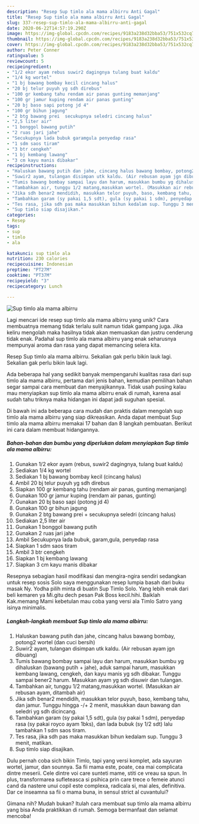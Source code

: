 ```yaml
---
description: "Resep Sup timlo ala mama albirru Anti Gagal"
title: "Resep Sup timlo ala mama albirru Anti Gagal"
slug: 337-resep-sup-timlo-ala-mama-albirru-anti-gagal
date: 2020-06-22T14:57:19.290Z
image: https://img-global.cpcdn.com/recipes/9183a238d32bba53/751x532cq70/sup-timlo-ala-mama-albirru-foto-resep-utama.jpg
thumbnail: https://img-global.cpcdn.com/recipes/9183a238d32bba53/751x532cq70/sup-timlo-ala-mama-albirru-foto-resep-utama.jpg
cover: https://img-global.cpcdn.com/recipes/9183a238d32bba53/751x532cq70/sup-timlo-ala-mama-albirru-foto-resep-utama.jpg
author: Peter Conner
ratingvalue: 5
reviewcount: 5
recipeingredient:
- "1/2 ekor ayam rebus suwir2 dagingnya tulang buat kaldu"
- "1/4 kg wortel"
- "1 bj bawang bombay kecil cincang halus"
- "20 bj telur puyuh yg sdh direbus"
- "100 gr kembang tahu rendam air panas gunting memanjang"
- "100 gr jamur kuping rendam air panas gunting"
- "20 bj baso sapi potong jd 4"
- "100 gr bihun jagung"
- "2 btg bawang prei  secukupnya seledri cincang halus"
- "2,5 liter air"
- "1 bonggol bawang putih"
- "2 ruas jari jahe"
- "Secukupnya lada bubuk garamgula penyedap rasa"
- "1 sdm saos tiram"
- "3 btr cengkeh"
- "1 bj kembang lawang"
- "3 cm kayu manis dibakar"
recipeinstructions:
- "Haluskan bawang putih dan jahe, cincang halus bawang bombay, potong2 wortel (dan cuci bersih)"
- "Suwir2 ayam, tulangan disimpan utk kaldu. (Air rebusan ayam jgn dibuang)"
- "Tumis bawang bombay sampai layu dan harum, masukkan bumbu yg dihaluskan (bawang putih + jahe), aduk sampai harum, masukkan kembang lawang, cengkeh, dan kayu manis yg sdh dibakar. Tunggu sampai bener2 harum. Masukkan ayam yg sdh disuwir dan tulangan."
- "Tambahkan air, tunggu 1/2 matang,masukkan wortel. (Masukkan air rebusan ayam, ditambah air)"
- "Jika sdh benar2 mendidih, masukkan telor puyuh, baso, kembang tahu, dan jamur. Tunggu hingga -/+ 2 menit, masukkan daun bawang dan seledri yg sdh dicincang."
- "Tambahkan garam (sy pakai 1,5 sdt), gula (sy pakai 1 sdm), penyedap rasa (sy pakai royco ayam 1bks), dan lada bubuk (sy 1/2 sdt) lalu tambahkan 1 sdm saos tiram."
- "Tes rasa, jika sdh pas maka masukkan bihun kedalam sup. Tunggu 3 menit, matikan."
- "Sup timlo siap disajikan."
categories:
- Resep
tags:
- sup
- timlo
- ala

katakunci: sup timlo ala 
nutrition: 230 calories
recipecuisine: Indonesian
preptime: "PT27M"
cooktime: "PT37M"
recipeyield: "3"
recipecategory: Lunch

---
```



![Sup timlo ala mama albirru](https://img-global.cpcdn.com/recipes/9183a238d32bba53/751x532cq70/sup-timlo-ala-mama-albirru-foto-resep-utama.jpg)

Lagi mencari ide resep sup timlo ala mama albirru yang unik? Cara membuatnya memang tidak terlalu sulit namun tidak gampang juga. Jika keliru mengolah maka hasilnya tidak akan memuaskan dan justru cenderung tidak enak. Padahal sup timlo ala mama albirru yang enak seharusnya mempunyai aroma dan rasa yang dapat memancing selera kita.

Resep Sup timlo ala mama albirru. Sekalian gak perlu bikin lauk lagi. Sekalian gak perlu bikin lauk lagi.

Ada beberapa hal yang sedikit banyak mempengaruhi kualitas rasa dari sup timlo ala mama albirru, pertama dari jenis bahan, kemudian pemilihan bahan segar sampai cara membuat dan menyajikannya. Tidak usah pusing kalau mau menyiapkan sup timlo ala mama albirru enak di rumah, karena asal sudah tahu triknya maka hidangan ini dapat jadi suguhan spesial.


Di bawah ini ada beberapa cara mudah dan praktis dalam mengolah sup timlo ala mama albirru yang siap dikreasikan. Anda dapat membuat Sup timlo ala mama albirru memakai 17 bahan dan 8 langkah pembuatan. Berikut ini cara dalam membuat hidangannya.

<!--inarticleads1-->

##### Bahan-bahan dan bumbu yang diperlukan dalam menyiapkan Sup timlo ala mama albirru:

1. Gunakan 1/2 ekor ayam (rebus, suwir2 dagingnya, tulang buat kaldu)
1. Sediakan 1/4 kg wortel
1. Sediakan 1 bj bawang bombay kecil (cincang halus)
1. Ambil 20 bj telur puyuh yg sdh direbus
1. Siapkan 100 gr kembang tahu (rendam air panas, gunting memanjang)
1. Gunakan 100 gr jamur kuping (rendam air panas, gunting)
1. Gunakan 20 bj baso sapi (potong jd 4)
1. Gunakan 100 gr bihun jagung
1. Gunakan 2 btg bawang prei + secukupnya seledri (cincang halus)
1. Sediakan 2,5 liter air
1. Gunakan 1 bonggol bawang putih
1. Gunakan 2 ruas jari jahe
1. Ambil Secukupnya lada bubuk, garam,gula, penyedap rasa
1. Siapkan 1 sdm saos tiram
1. Ambil 3 btr cengkeh
1. Siapkan 1 bj kembang lawang
1. Siapkan 3 cm kayu manis dibakar


Resepnya sebagian hasil modifikasi dan mengira-ngira sendiri sedangkan untuk resep sosis Solo saya menggunakan resep lumpia basah dari buku masak Ny. Yodha pilih minta di buatin Sup Timlo Solo. Yang lebih enak dari beli kemaren ya Mi.gitu dech pesan Pak Boss kecil.hihi. Baiklah Kak.memang Mami kebetulan mau coba yang versi ala Timlo Satro yang isinya minimalis. 

<!--inarticleads2-->

##### Langkah-langkah membuat Sup timlo ala mama albirru:

1. Haluskan bawang putih dan jahe, cincang halus bawang bombay, potong2 wortel (dan cuci bersih)
1. Suwir2 ayam, tulangan disimpan utk kaldu. (Air rebusan ayam jgn dibuang)
1. Tumis bawang bombay sampai layu dan harum, masukkan bumbu yg dihaluskan (bawang putih + jahe), aduk sampai harum, masukkan kembang lawang, cengkeh, dan kayu manis yg sdh dibakar. Tunggu sampai bener2 harum. Masukkan ayam yg sdh disuwir dan tulangan.
1. Tambahkan air, tunggu 1/2 matang,masukkan wortel. (Masukkan air rebusan ayam, ditambah air)
1. Jika sdh benar2 mendidih, masukkan telor puyuh, baso, kembang tahu, dan jamur. Tunggu hingga -/+ 2 menit, masukkan daun bawang dan seledri yg sdh dicincang.
1. Tambahkan garam (sy pakai 1,5 sdt), gula (sy pakai 1 sdm), penyedap rasa (sy pakai royco ayam 1bks), dan lada bubuk (sy 1/2 sdt) lalu tambahkan 1 sdm saos tiram.
1. Tes rasa, jika sdh pas maka masukkan bihun kedalam sup. Tunggu 3 menit, matikan.
1. Sup timlo siap disajikan.


Dulu pernah coba sich bikin Timlo, tapi yang versi komplet, ada sayuran wortel, jamur, dan sounnya. Sa fii mama este, poate, cea mai complicata dintre meserii. Cele dintre voi care sunteti mame, stiti ce vreau sa spun. In plus, transformarea sufleteasca si psihica prin care trece o femeie atunci cand da nastere unui copil este complexa, radicala si, mai ales, definitiva. Dar ce inseamna sa fii o mama buna, in sensul strict al cuvantului? 

Gimana nih? Mudah bukan? Itulah cara membuat sup timlo ala mama albirru yang bisa Anda praktikkan di rumah. Semoga bermanfaat dan selamat mencoba!

